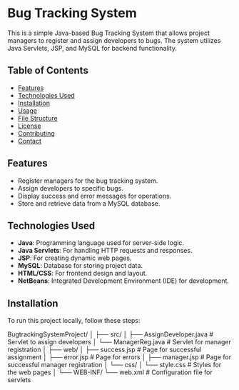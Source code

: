 # Bug Tracking System

This is a simple Java-based Bug Tracking System that allows project managers to register and assign developers to bugs. The system utilizes Java Servlets, JSP, and MySQL for backend functionality.

## Table of Contents

- [Features](#features)
- [Technologies Used](#technologies-used)
- [Installation](#installation)
- [Usage](#usage)
- [File Structure](#file-structure)
- [License](#license)
- [Contributing](#contributing)
- [Contact](#contact)

## Features

- Register managers for the bug tracking system.
- Assign developers to specific bugs.
- Display success and error messages for operations.
- Store and retrieve data from a MySQL database.

## Technologies Used

- **Java**: Programming language used for server-side logic.
- **Java Servlets**: For handling HTTP requests and responses.
- **JSP**: For creating dynamic web pages.
- **MySQL**: Database for storing project data.
- **HTML/CSS**: For frontend design and layout.
- **NetBeans**: Integrated Development Environment (IDE) for development.


## Installation

To run this project locally, follow these steps:

BugtrackingSystemProject/
│
├── src/
│   ├── AssignDeveloper.java        # Servlet to assign developers
│   └── ManagerReg.java             # Servlet for manager registration
│
├── web/
│   ├── success.jsp                 # Page for successful assignment
│   ├── error.jsp                   # Page for errors
│   ├── manager.jsp                 # Page for successful manager registration
│   └── css/
│       └── style.css               # Styles for the web pages
│
└── WEB-INF/
    └── web.xml                     # Configuration file for servlets
